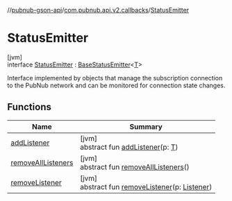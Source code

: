 //[pubnub-gson-api](../../../index.md)/[com.pubnub.api.v2.callbacks](../index.md)/[StatusEmitter](index.md)

# StatusEmitter

[jvm]\
interface [StatusEmitter](index.md) : [BaseStatusEmitter](../../../../../pubnub-core/pubnub-core-api/pubnub-core-api/com.pubnub.api.v2.callbacks/-base-status-emitter/index.md)&lt;[T](../../../../../pubnub-core/pubnub-core-api/com.pubnub.api.v2.callbacks/-base-status-emitter/index.md)&gt; 

Interface implemented by objects that manage the subscription connection to the PubNub network and can be monitored for connection state changes.

## Functions

| Name | Summary |
|---|---|
| [addListener](index.md#-221269978%2FFunctions%2F126356644) | [jvm]<br>abstract fun [addListener](index.md#-221269978%2FFunctions%2F126356644)(p: [T](../../../../../pubnub-core/pubnub-core-api/com.pubnub.api.v2.callbacks/-base-status-emitter/index.md)) |
| [removeAllListeners](index.md#-960759141%2FFunctions%2F126356644) | [jvm]<br>abstract fun [removeAllListeners](index.md#-960759141%2FFunctions%2F126356644)() |
| [removeListener](index.md#-1789774638%2FFunctions%2F126356644) | [jvm]<br>abstract fun [removeListener](index.md#-1789774638%2FFunctions%2F126356644)(p: [Listener](../../../../../pubnub-core/pubnub-core-api/pubnub-core-api/com.pubnub.api.callbacks/-listener/index.md)) |
